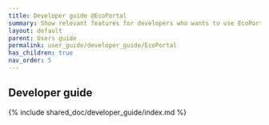 ```yaml
---
title: Developer guide @EcoPortal
summary: Show relevant features for developers who wants to use EcoPortal in their projects
layout: default
parent: Users guide
permalink: user_guide/developer_guide/EcoPortal
has_children: true
nav_order: 5
---
```




## Developer guide
{% include shared_doc/developer_guide/index.md  %}